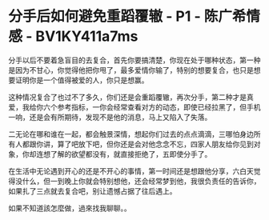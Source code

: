# 分手后如何避免重蹈覆辙 - P1 - 陈广希情感 - BV1KY411a7ms

分手以后不要着急盲目的去复合，首先你要搞清楚，你现在处于哪种状态，第一种是因为不甘心，你觉得他把你甩了，最多爱情你输了，特别的想要复合，也只是想要证明你是一个值得被爱的人，你只是想赢。

这种情况复合了也过不了多久，你们还是会重蹈覆辙，再次分手，第二种才是真爱，我给你六个参考指标，一你会经常查看对方的动态，即使已经拉黑了，但手机一响，还是会有所期待，发现不是他的消息，马上又陷入了失落。

二无论在哪和谁在一起，都会触景深情，想起你们过去的点点滴滴，三哪怕身边所有人都跟你讲，算了吧放下吧，但你还是会对他念念不忘，四家人朋友给你见到对象，你却连想了解的欲望都没有，就直接拒绝了，五即使分手了。

在生活中无论遇到开心的还是不开心的事情，第一时间还是想跟他分享，六白天觉得没什么，但一到晚上你就会特别想他，还会经常梦到他，我很负责任的告诉你，如果扎了三点就去复合吧，别让遗憾占据了往后遇上。

如果不知道該怎麼做，過來找我聊聊。。